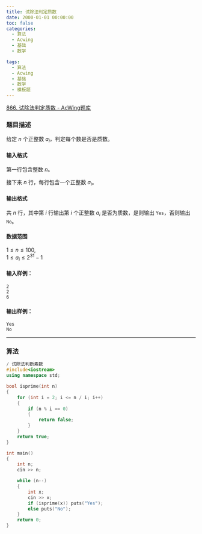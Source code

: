 ```yaml
---
title: 试除法判定质数
date: 2000-01-01 00:00:00
toc: false
categories:
  - 算法
  - Acwing
  - 基础
  - 数学

tags:
  - 算法
  - Acwing
  - 基础
  - 数学
  - 模板题
---
```


[866. 试除法判定质数 - AcWing题库](https://www.acwing.com/problem/content/868/)

### 题目描述
给定 $n$ 个正整数 $a_i$，判定每个数是否是质数。

#### 输入格式

第一行包含整数 $n$。

接下来 $n$ 行，每行包含一个正整数 $a_i$。

#### 输出格式

共 $n$ 行，其中第 $i$ 行输出第 $i$ 个正整数 $a_i$ 是否为质数，是则输出 `Yes`，否则输出 `No`。

#### 数据范围

$1 \le n \le 100$,  
$1 \le a_i \le 2^{31}-1$

#### 输入样例：

```
2
2
6
```

#### 输出样例：

```
Yes
No
```

---
### 算法


```cpp
/ 试除法判断素数
#include<iostream>
using namespace std;

bool isprime(int n)
{
    for (int i = 2; i <= n / i; i++)
    {
        if (n % i == 0)
        {
            return false;
        }
    }
    return true;
}

int main()
{
    int n;
    cin >> n;

    while (n--)
    {
        int x;
        cin >> x;
        if (isprime(x)) puts("Yes");
        else puts("No");
    }
    return 0;
}
```
